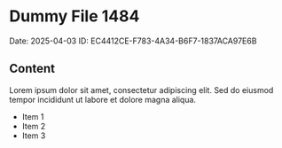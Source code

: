 # Dummy File 1484

Date: 2025-04-03
ID: EC4412CE-F783-4A34-B6F7-1837ACA97E6B

## Content

Lorem ipsum dolor sit amet, consectetur adipiscing elit.
Sed do eiusmod tempor incididunt ut labore et dolore magna aliqua.

* Item 1
* Item 2
* Item 3

